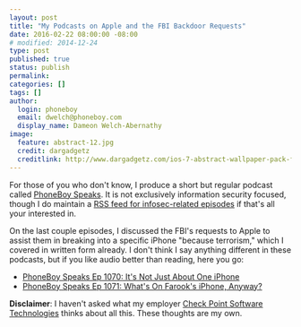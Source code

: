 ```yaml
---
layout: post
title: "My Podcasts on Apple and the FBI Backdoor Requests"
date: 2016-02-22 08:00:00 -08:00
# modified: 2014-12-24
type: post
published: true
status: publish
permalink: 
categories: []
tags: []
author:
  login: phoneboy
  email: dwelch@phoneboy.com
  display_name: Dameon Welch-Abernathy
image:
  feature: abstract-12.jpg
  credit: dargadgetz
  creditlink: http://www.dargadgetz.com/ios-7-abstract-wallpaper-pack-for-iphone-5-and-ipod-touch-retina/
---
```

For those of you who don't know, I produce a short but regular podcast called [PhoneBoy Speaks](https://phoneboy.com/ps). It is not exclusively information security focused, though I do maintain a [RSS feed for infosec-related episodes](http://media.phoneboy.com/ps-infosec.xml) if that's all your interested in.

On the last couple episodes, I discussed the FBI's requests to Apple to assist them in breaking into a specific iPhone "because terrorism," which I covered in written form already. I don't think I say anything different in these podcasts, but if you like audio better than reading, here you go:

* [PhoneBoy Speaks Ep 1070: It's Not Just About One iPhone](https://phoneboy.com/ps/1070)
* [PhoneBoy Speaks Ep 1071: What's On Farook's iPhone, Anyway?](https://phoneboy.com/ps/1071)

**Disclaimer**: I haven't asked what my employer [Check Point Software Technologies](https://www.checkpoint.com) thinks about all this. These thoughts are my own.
